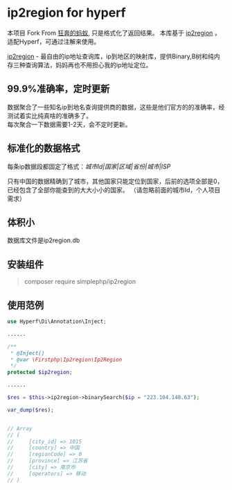 # ip2region for hyperf

本项目 Fork From [狂奔的蚂蚁](https://github.com/firstphp/ip2region), 只是格式化了返回结果。
本库基于 [ip2region](https://github.com/lionsoul2014/ip2region) ，适配Hyperf，可通过注解来使用。

[ip2region](https://github.com/lionsoul2014/ip2region) - 最自由的ip地址查询库，ip到地区的映射库，提供Binary,B树和纯内存三种查询算法，妈妈再也不用担心我的ip地址定位。

## 99.9%准确率，定时更新

数据聚合了一些知名ip到地名查询提供商的数据，这些是他们官方的的准确率，经测试着实比纯真啥的准确多了。<br />
每次聚合一下数据需要1-2天，会不定时更新。

## 标准化的数据格式

每条ip数据段都固定了格式：_城市Id|国家|区域|省份|城市|ISP_

只有中国的数据精确到了城市，其他国家只能定位到国家，后前的选项全部是0，已经包含了全部你能查到的大大小小的国家。
（请忽略前面的城市Id，个人项目需求）

## 体积小

数据库文件是ip2region.db

## 安装组件
>composer require simplephp/ip2region

## 使用范例
```php
use Hyperf\Di\Annotation\Inject;

......

/**
 * @Inject()
 * @var \Firstphp\Ip2region\Ip2Region
 */
protected $ip2region;

......

$res = $this->ip2region->binarySearch($ip = "223.104.148.63");

var_dump($res);


// Array
// (
//     [city_id] => 1015
//     [country] => 中国
//     [regionCode] => 0
//     [province] => 江苏省
//     [city] => 南京市
//     [operators] => 移动 
// )

```

